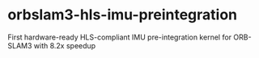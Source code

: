 # orbslam3-hls-imu-preintegration
First hardware-ready HLS-compliant IMU pre-integration kernel for ORB-SLAM3 with 8.2x speedup
